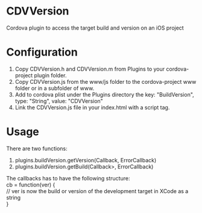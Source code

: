 # CDVVersion
Cordova plugin to access the target build and version on an iOS project

# Configuration
1. Copy CDVVersion.h and CDVVersion.m from Plugins to your cordova-project plugin folder.
2. Copy CDVVersion.js from the www/js folder to the cordova-project www folder or in a subfolder of www.
3. Add to cordova plist under the Plugins directory the key: "BuildVersion", type: "String", value: "CDVVersion"
4. Link the CDVVersion.js file in your index.html with a script tag.

# Usage
There are two functions:
1. plugins.buildVersion.getVersion(Callback, ErrorCallback)   
2. plugins.buildVersion.getBuild(Callback>, ErrorCallback)   

The callbacks has to have the following structure:   
	cb = function(ver) {   
		// ver is now the build or version of the development target in XCode as a string   
	}